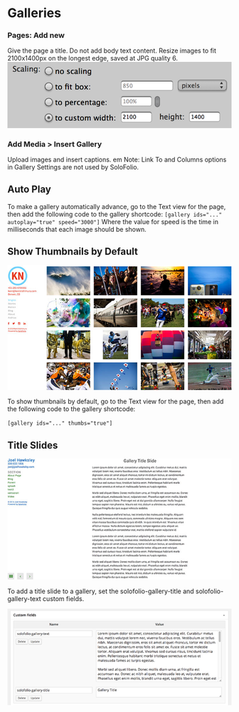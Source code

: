 # Galleries

### Pages: Add new
Give the page a title. Do not add body text content.
Resize images to fit 2100x1400px on the longest edge, saved at JPG quality 6.
![Photo Mechanic settings](img/gallery-scaling-pm.png)

### Add Media > Insert Gallery
Upload images and insert captions.
em Note: Link To and Columns options in Gallery Settings are not used by SoloFolio.


## Auto Play
To make a gallery automatically advance, go to the Text view for the page, then add the following code to the gallery shortcode:
`[gallery ids="..." autoplay="true" speed="3000"]`
Where the value for speed is the time in milliseconds that each image should be shown.


## Show Thumbnails by Default
![Kent Nishimura thumbnails view](img/kent-thumbs.jpg)

To show thumbnails by default, go to the Text view for the page, then add the following code to the gallery shortcode:

`[gallery ids="..." thumbs="true"]`


## Title Slides
![Gallery title slides example](img/gallery-title-slide.jpg)

To add a title slide to a gallery, set the solofolio-gallery-title and solofolio-gallery-text custom fields.

![Gallery title slide settings](img/gallery-title-slide.png)
